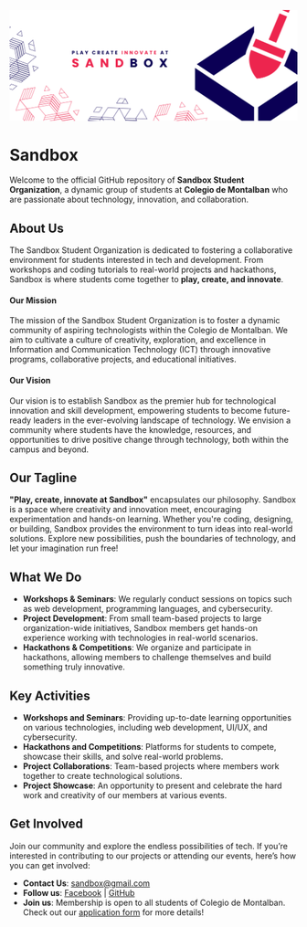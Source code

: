 ![](../Sandbox%20Cover%20Photo.png)

# Sandbox
Welcome to the official GitHub repository of **Sandbox Student Organization**, a dynamic group of students at **Colegio de Montalban** who are passionate about technology, innovation, and collaboration.

## About Us
The Sandbox Student Organization is dedicated to fostering a collaborative environment for students interested in tech and development. From workshops and coding tutorials to real-world projects and hackathons, Sandbox is where students come together to **play, create, and innovate**.

#### Our Mission
The mission of the Sandbox Student Organization is to foster a dynamic community of aspiring technologists within the Colegio de Montalban. We aim to cultivate a culture of creativity, exploration, and excellence in Information and Communication Technology (ICT) through innovative programs, collaborative projects, and educational initiatives.

#### Our Vision
Our vision is to establish Sandbox as the premier hub for technological innovation and skill development, empowering students to become future-ready leaders in the ever-evolving landscape of technology. We envision a community where students have the knowledge, resources, and opportunities to drive positive change through technology, both within the campus and beyond.

## Our Tagline
**"Play, create, innovate at Sandbox"** encapsulates our philosophy. Sandbox is a space where creativity and innovation meet, encouraging experimentation and hands-on learning. Whether you're coding, designing, or building, Sandbox provides the environment to turn ideas into real-world solutions. Explore new possibilities, push the boundaries of technology, and let your imagination run free!

## What We Do
- **Workshops & Seminars**: We regularly conduct sessions on topics such as web development, programming languages, and cybersecurity.
- **Project Development**: From small team-based projects to large organization-wide initiatives, Sandbox members get hands-on experience working with technologies in real-world scenarios.
- **Hackathons & Competitions**: We organize and participate in hackathons, allowing members to challenge themselves and build something truly innovative.

## Key Activities
- **Workshops and Seminars**: Providing up-to-date learning opportunities on various technologies, including web development, UI/UX, and cybersecurity.
- **Hackathons and Competitions**: Platforms for students to compete, showcase their skills, and solve real-world problems.
- **Project Collaborations**: Team-based projects where members work together to create technological solutions.
- **Project Showcase**: An opportunity to present and celebrate the hard work and creativity of our members at various events.

## Get Involved
Join our community and explore the endless possibilities of tech. If you’re interested in contributing to our projects or attending our events, here’s how you can get involved:
- **Contact Us**: [sandbox@gmail.com](mailto:sandbox@gmail.com)
- **Follow us**: [Facebook](https://www.facebook.com/sandbox.at.cdm) | [GitHub](https://github.com/Sandbox-Student-Organization/)
- **Join us**: Membership is open to all students of Colegio de Montalban. Check out our [application form](https://forms.gle/d26xyvyFqF8nTwrR8) for more details!